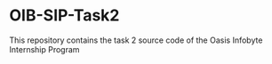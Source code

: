 # OIB-SIP-Task2
This repository contains the task 2 source code of the Oasis Infobyte Internship Program
